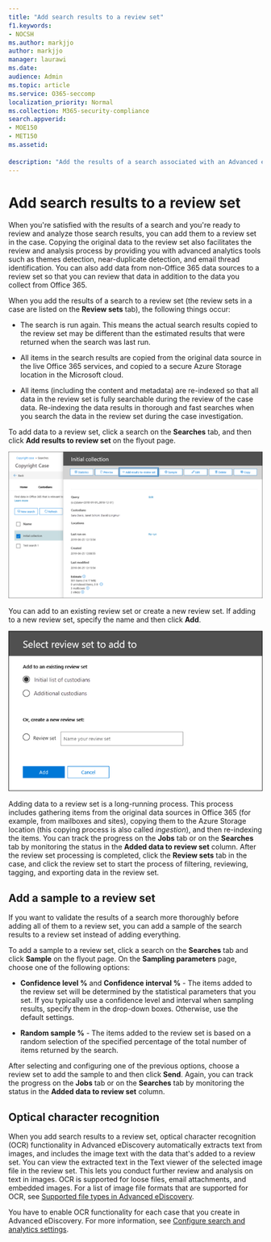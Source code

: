 ```yaml
---
title: "Add search results to a review set"
f1.keywords:
- NOCSH
ms.author: markjjo
author: markjjo
manager: laurawi
ms.date: 
audience: Admin
ms.topic: article
ms.service: O365-seccomp
localization_priority: Normal
ms.collection: M365-security-compliance 
search.appverid: 
- MOE150
- MET150
ms.assetid: 

description: "Add the results of a search associated with an Advanced eDiscovery case. Items are copied from their original location and copied to a Microsoft-provided Azure Storage location. Items are also re-indexed and Advanced eDiscovery will perform optical character recognition (OCR) on image files and upload the image text for review and analysis."
---
```


# Add search results to a review set

When you're satisfied with the results of a search and you're ready to review and analyze those search results, you can add them to a review set in the case. Copying the original data to the review set also facilitates the review and analysis process by providing you with advanced analytics tools such as themes detection, near-duplicate detection, and email thread identification. You can also add data from non-Office 365 data sources to a review set so that you can review that data in addition to the data you collect from Office 365. 

When you add the results of a search to a review set (the review sets in a case are listed on the **Review sets** tab), the following things occur:

- The search is run again. This means the actual search results copied to the review set may be different than the estimated results that were returned when the search was last run.

- All items in the search results are copied from the original data source in the live Office 365 services, and copied to a secure Azure Storage location in the Microsoft cloud.

- All items (including the content and metadata) are re-indexed so that all data in the review set is fully searchable during the review of the case data. Re-indexing the data results in thorough and fast searches when you search the data in the review set during the case investigation.

To add data to a review set, click a search on the **Searches** tab, and then click **Add results to review set** on the flyout page.

![Adding data to a review set](../media/c1b4fc00-7a15-4587-b9b0-ce594bb02e4d.png)

You can add to an existing review set or create a new review set.  If adding to a new review set, specify the name and then click **Add**.

![Select a review set](../media/e8c6ab51-da8d-4c39-9b21-26bfdf453fb9.png)

Adding data to a review set is a long-running process. This process includes gathering items from the original data sources in Office 365 (for example, from mailboxes and sites), copying them to the Azure Storage location (this copying process is also called *ingestion*), and then re-indexing the items. You can track the progress on the **Jobs** tab or on the **Searches** tab by monitoring the status in the **Added data to review set** column. After the review set processing is completed, click the **Review sets** tab in the case, and click the review set to start the process of filtering, reviewing, tagging, and exporting data in the review set.

## Add a sample to a review set

If you want to validate the results of a search more thoroughly before adding all of them to a review set, you can add a sample of the search results to a review set instead of adding everything.

To add a sample to a review set, click a search on the **Searches** tab and click **Sample** on the flyout page. On the **Sampling parameters** page, choose one of the following options:

- **Confidence level %** and **Confidence interval %** - The items added to the review set will be determined by the statistical parameters that you set. If you typically use a confidence level and interval when sampling results, specify them in the drop-down boxes. Otherwise, use the default settings.

- **Random sample %** - The items added to the review set is based on a random selection of the specified percentage of the total number of items returned by the search.

After selecting and configuring one of the previous options, choose a review set to add the sample to and then click **Send**. Again, you can track the progress on the **Jobs** tab or on the **Searches** tab by monitoring the status in the **Added data to review set** column.

## Optical character recognition

When you add search results to a review set, optical character recognition (OCR) functionality in Advanced eDiscovery automatically extracts text from images, and includes the image text with the data that's added to a review set. You can view the extracted text in the Text viewer of the selected image file in the review set. This lets you conduct further review and analysis on text in images. OCR is supported for loose files, email attachments, and embedded images. For a list of image file formats that are supported for OCR, see [Supported file types in Advanced eDiscovery](supported-filetypes-ediscovery20.md#image).

You have to enable OCR functionality for each case that you create in Advanced eDiscovery. For more information, see [Configure search and analytics settings](configure-search-and-analytics-settings-in-advanced-ediscovery.md#optical-character-recognition-ocr).
